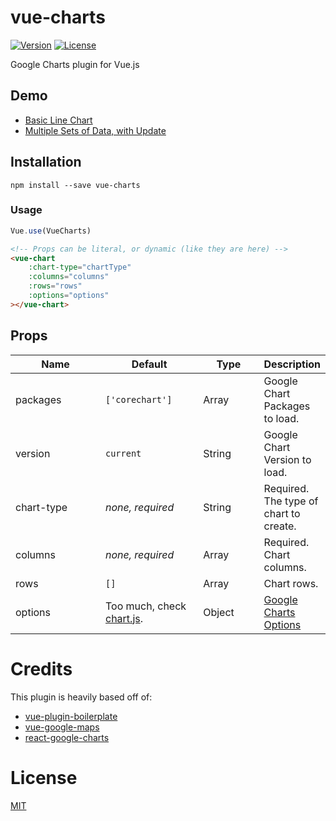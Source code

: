 # vue-charts
[![Version](https://img.shields.io/npm/v/vue-charts.svg?style=flat-square)](https://www.npmjs.com/package/vue-charts)
[![License](https://img.shields.io/npm/l/vue-charts.svg?style=flat-square)](LICENSE)

Google Charts plugin for Vue.js

## Demo
- [Basic Line Chart](https://haydenbbickerton.github.io/vue-charts/basic.html)
- [Multiple Sets of Data, with Update](https://haydenbbickerton.github.io/vue-charts/sets.html)

## Installation

```shell
npm install --save vue-charts
```

### Usage

```js
Vue.use(VueCharts)
```
```html
<!-- Props can be literal, or dynamic (like they are here) -->
<vue-chart
    :chart-type="chartType"
    :columns="columns"
    :rows="rows"
    :options="options"
></vue-chart>
```

## Props

<table>
    <thead>
        <tr>
            <th width="160">Name</th>
            <th width="160">Default</th>
            <th width="100">Type</th>
            <th>Description</th>
        </tr>
    </thead>
    <tbody>
        <tr>
            <td>packages</td>
            <td><code>['corechart']</code></td>
            <td>Array</td>
            <td>Google Chart Packages to load.</td>
        </tr>
        <tr>
            <td>version</td>
            <td><code>current</code></td>
            <td>String</td>
            <td>Google Chart Version to load.</td>
        </tr>
        <tr>
            <td>chart-type</td>
            <td><em>none, required</em></td>
            <td>String</td>
            <td>Required. The type of chart to create.</td>
        </tr>
        <tr>
            <td>columns</td>
            <td><em>none, required</em></td>
            <td>Array</td>
            <td>Required. Chart columns.</td>
        </tr>
        <tr>
            <td>rows</td>
            <td><code>[]</code></td>
            <td>Array</td>
            <td>Chart rows.</td>
        </tr>
        <tr>
            <td>options</td>
            <td>Too much, check <a href="https://github.com/haydenbbickerton/vue-charts/blob/master/src/components/chart.js">chart.js</a>.</td>
            <td>Object</td>
            <td><a href="http://developers.google.com/chart/interactive/docs/customizing_charts">Google Charts Options</a></td>
        </tr>
    </tbody>
</table>


# Credits

This plugin is heavily based off of:

- [vue-plugin-boilerplate](https://github.com/kazupon/vue-plugin-boilerplate)
- [vue-google-maps](https://github.com/GuillaumeLeclerc/vue-google-maps/)
- [react-google-charts](https://github.com/RakanNimer/react-google-charts)

# License

[MIT](http://opensource.org/licenses/MIT)
